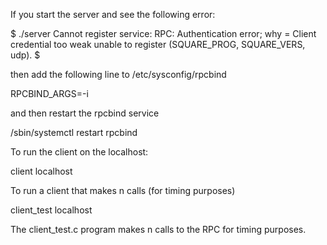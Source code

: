 
If you start the server and see the following error:

$ ./server 
Cannot register service: RPC: Authentication error; why = Client credential too weak
unable to register (SQUARE_PROG, SQUARE_VERS, udp).
$

then add the following line to /etc/sysconfig/rpcbind

RPCBIND_ARGS=-i

and then restart the rpcbind service

/sbin/systemctl restart rpcbind 


To run the client on the localhost:

client localhost <integer value>

To run a client that makes n calls (for timing purposes)

client_test localhost <integer value> <n>

The client_test.c program makes n calls to the RPC for timing purposes.

